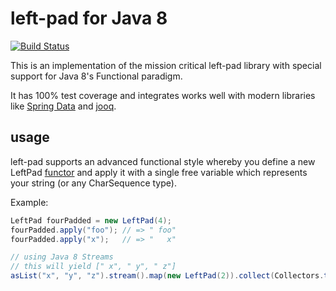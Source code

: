 # left-pad for Java 8

[![Build Status](https://travis-ci.org/absurdhero/left-pad-java.svg?branch=master)](https://travis-ci.org/absurdhero/left-pad-java)

This is an implementation of the mission critical left-pad library
with special support for Java 8's Functional paradigm.

It has 100% test coverage and integrates works well with
modern libraries like [Spring Data](http://projects.spring.io/spring-data/)
and [jooq](http://jooq.org).


## usage

left-pad supports an advanced functional style whereby you define a new LeftPad
[functor](https://en.wikipedia.org/wiki/Function_object)
and apply it with a single free variable which represents your string
(or any CharSequence type).

Example:

```java
LeftPad fourPadded = new LeftPad(4);
fourPadded.apply("foo"); // => " foo"
fourPadded.apply("x");   // => "   x"

// using Java 8 Streams
// this will yield [" x", " y", " z"]
asList("x", "y", "z").stream().map(new LeftPad(2)).collect(Collectors.toList())
```
